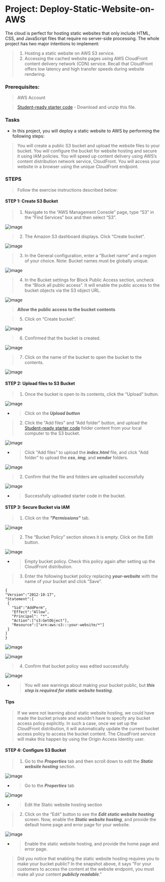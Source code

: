 # Project: Deploy-Static-Website-on-AWS

The cloud is perfect for hosting static websites that only include HTML, CSS, and JavaScript files that require no server-side processing. The whole project has two major intentions to implement:  
> 1. Hosting a static website on AWS S3 service.
> 2. Accessing the cached website pages using AWS CloudFront content delivery network (CDN) service. Recall that CloudFront offers low latency and high transfer speeds during website rendering.

### Prerequisites:
> AWS Account

> [Student-ready starter code](https://drive.google.com/open?id=15vQ7-utH7wBJzdAX3eDmO9ls35J5_sEQ) - Download and unzip this file.

### Tasks

- In this project, you will deploy a static website to AWS by performing the following steps:

> You will create a public S3 bucket and upload the website files to your bucket.
> You will configure the bucket for website hosting and secure it using IAM policies.
> You will speed up content delivery using AWS’s content distribution network service, CloudFront.
> You will access your website in a browser using the unique CloudFront endpoint.

### STEPS
> Follow the exercise instructions described below:

#### STEP 1: Create S3 Bucket

> 1. Navigate to the “AWS Management Console” page, type “S3” in the “Find Services” box and then select “S3”.

![image](https://user-images.githubusercontent.com/40290711/170674902-2e8d18cf-562e-4525-b2b8-16ed957dd5e0.png)

> 2. The Amazon S3 dashboard displays. Click “Create bucket”.

![image](https://user-images.githubusercontent.com/40290711/170675491-1446bf29-2481-432b-9f9c-faa0f7f4f09d.png)

> 3. In the General configuration, enter a “Bucket name” and a region of your choice. Note: Bucket names must be globally unique.

![image](https://user-images.githubusercontent.com/40290711/170682076-9a259ff6-1b61-4d52-95ac-167a405a1de8.png)

> 4. In the Bucket settings for Block Public Access section, uncheck the “Block all public access”. It will enable the public access to the bucket objects via the S3 object URL.

![image](https://user-images.githubusercontent.com/40290711/170684235-0b5f819e-33f0-476d-a374-27c1d634f9c8.png)

> **Allow the public access to the bucket contents**

> 5. Click on “Create bucket”.

![image](https://user-images.githubusercontent.com/40290711/170684572-a17e1806-0bec-437f-98ab-dcb12c8f7de3.png)

> 6. Confirmed that the bucket is created. 

![image](https://user-images.githubusercontent.com/40290711/170684785-e72845c6-3363-494c-8351-41cb369d0be4.png)

> 7. Click on the name of the bucket to open the bucket to the contents.

![image](https://user-images.githubusercontent.com/40290711/170685090-8dabbb1a-d368-438d-817f-b32024bfe7c9.png)


#### STEP 2: Upload files to S3 Bucket
> 1. Once the bucket is open to its contents, click the “Upload” button.

![image](https://user-images.githubusercontent.com/40290711/170717664-7e664a26-bd63-464f-9900-f6c2dbcc95df.png)
- > Click on the ***Upload button***

> 2. Click the "Add files" and “Add folder” button, and upload the [Student-ready starter code](https://drive.google.com/open?id=15vQ7-utH7wBJzdAX3eDmO9ls35J5_sEQ) folder content from your local computer to the S3 bucket.

![image](https://user-images.githubusercontent.com/40290711/170719332-d83aaf33-c739-4eb3-8571-761d8f761812.png)
- > Click "Add files" to upload the ***index.html*** file, and click "Add folder" to upload the ***css***, ***img***, and ***vendor*** folders.

![image](https://user-images.githubusercontent.com/40290711/170721361-fc19a12f-b39f-40a5-8a38-53734a09baba.png)

> 2. Confirm that the file and folders are uploaded successfully

![image](https://user-images.githubusercontent.com/40290711/170726225-cb0d7141-2cb2-4a10-a610-cbebe52b3118.png)
- > Successfully uploaded starter code in the bucket.

#### STEP 3: Secure Bucket via IAM
> 1. Click on the ***"Permissions"*** tab.

![image](https://user-images.githubusercontent.com/40290711/170728510-2ac1202a-344a-4e61-8629-92028d931efb.png)

> 2. The “Bucket Policy” section shows it is empty. Click on the Edit button.

![image](https://user-images.githubusercontent.com/40290711/170730492-32cef71e-1df0-41ed-bbd8-1eb0a9993efa.png)
- > Empty bucket policy. Check this policy again after setting up the CloudFront distribution.

> 3. Enter the following bucket policy replacing ***your-website*** with the name of your bucket and click “Save”.

```
{
"Version":"2012-10-17",
"Statement":[
 {
   "Sid":"AddPerm",
   "Effect":"Allow",
   "Principal": "*",
   "Action":["s3:GetObject"],
   "Resource":["arn:aws:s3:::your-website/*"]
 }
]
}

```

![image](https://user-images.githubusercontent.com/40290711/170732739-6f9ed393-aee8-4817-acc7-70c30f346b2f.png)

![image](https://user-images.githubusercontent.com/40290711/170733149-3c67bd58-73f5-4c0b-ae86-3638e14395a6.png)

> 4. Confirm that bucket policy was edited successfully.

![image](https://user-images.githubusercontent.com/40290711/170735193-54b64b93-bdb7-4602-9d4c-5a20e58a84a5.png)
- > You will see warnings about making your bucket public, but ***this step is required for static website hosting***.

#### Tips
>  If we were not learning about static website hosting, we could have made the bucket private and wouldn't have to specify any bucket access policy explicitly. In such a case, once we set up the CloudFront distribution, it will automatically update the current bucket access policy to access the bucket content. The CloudFront service will make this happen by using the Origin Access Identity user.

#### STEP 4: Configure S3 Bucket

> 1. Go to the ***Properties*** tab and then scroll down to edit the ***Static website hosting*** section.

![image](https://user-images.githubusercontent.com/40290711/170737721-7e660e4e-9e2c-4a6f-b501-0610e58365cb.png)
- > Go to the ***Properties*** tab

![image](https://user-images.githubusercontent.com/40290711/170738615-67d45d11-acc7-4f43-9242-22458d73d9b2.png)
- > Edit the Static website hosting section

> 2. Click on the “Edit” button to see the ***Edit static website hosting*** screen. Now, enable the ***Static website hosting***, and provide the default home page and error page for your website. 

![image](https://user-images.githubusercontent.com/40290711/170740243-e1089661-0f38-467a-8210-62a7724068fe.png)
- > Enable the static website hosting, and provide the home page and error page.

> Did you notice that enabling the static website hosting requires you to make your bucket public?
> In the snapshot above, it says "For your customers to access the content at the website endpoint, you must make all your content ***publicly readable***."
